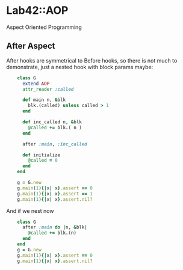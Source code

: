 # Lab42::AOP

Aspect Oriented Programming

## After Aspect

After hooks are symmetrical to Before hooks, so there is not much to demonstrate, just a nested hook
with block params maybe:

```ruby
    class G
      extend AOP
      attr_reader :called

      def main n, &blk
        blk.(called) unless called > 1
      end

      def inc_called n, &blk
        @called += blk.( n )
      end

      after :main, :inc_called

      def initialize
        @called = 0
      end
    end

    g = G.new
    g.main(1){|x| x}.assert == 0
    g.main(1){|x| x}.assert == 1
    g.main(1){|x| x}.assert.nil?
```

And if we nest now

```ruby
    class G
      after :main do |n, &blk|
        @called += blk.(n)
      end
    end
    g = G.new
    g.main(1){|x| x}.assert == 0
    g.main(1){|x| x}.assert.nil?
```



